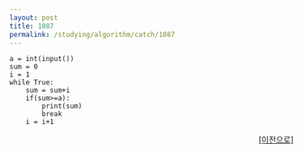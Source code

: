 ```yaml
---
layout: post
title: 1087
permalink: /studying/algorithm/catch/1087
---
```


```
a = int(input())
sum = 0
i = 1
while True:
    sum = sum+i
    if(sum>=a):
        print(sum)
        break
    i = i+1

```
  
    
    
<div style="text-align: right"> <a href = 'https://namhyo01.github.io/studying/algorithm/catch'> [이전으로] </a> </div>
